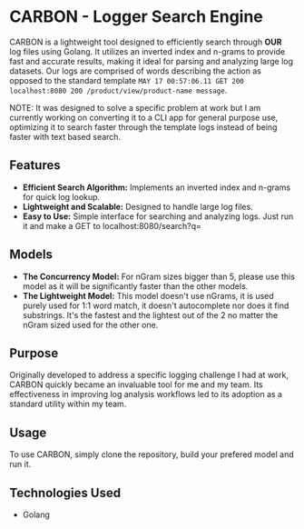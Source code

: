 # CARBON - Logger Search Engine

CARBON is a lightweight tool designed to efficiently search through **OUR** log files using Golang. It utilizes an inverted index and n-grams to provide fast and accurate results, making it ideal for parsing and analyzing large log datasets. Our logs are comprised of words describing the action as opposed to the standard template `MAY 17 00:57:06.11 GET 200 localhost:8080 200 /product/view/product-name message`.

NOTE: It was designed to solve a specific problem at work but I am currently working on converting it to a CLI app for general purpose use, optimizing it to search faster through the template logs instead of being faster with text based search.

## Features

- **Efficient Search Algorithm:** Implements an inverted index and n-grams for quick log lookup.
- **Lightweight and Scalable:** Designed to handle large log files.
- **Easy to Use:** Simple interface for searching and analyzing logs. Just run it and make a GET to localhost:8080/search?q=

## Models

- **The Concurrency Model:** For nGram sizes bigger than 5, please use this model as it will be significantly faster than the other models.
- **The Lightweight Model:** This model doesn't use nGrams, it is used purely used for 1:1 word match, it doesn't autocomplete nor does it find substrings. It's the fastest and the lightest out of the 2 no matter the nGram sized used for the other one.

## Purpose

Originally developed to address a specific logging challenge I had at work, CARBON quickly became an invaluable tool for me and my team. Its effectiveness in improving log analysis workflows led to its adoption as a standard utility within my team.

## Usage

To use CARBON, simply clone the repository, build your prefered model and run it.

## Technologies Used

- Golang
